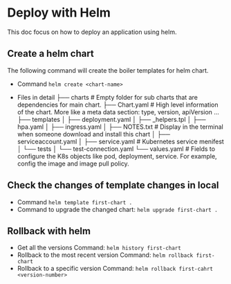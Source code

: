 # Deploy with Helm
This doc focus on how to deploy an application using helm.

## Create a helm chart 
The following command will create the boiler templates for helm chart.
- Command `helm create <chart-name>`

- Files in detail
  ├── charts # Empty folder for sub charts that are dependencies for main chart.
  ├── Chart.yaml # High level information of the chart. More like a meta data section: type, version, apiVersion ...
  ├── templates
  │   ├── deployment.yaml
  │   ├── _helpers.tpl
  │   ├── hpa.yaml
  │   ├── ingress.yaml
  │   ├── NOTES.txt # Display in the terminal when someone download and install this chart
  │   ├── serviceaccount.yaml
  │   ├── service.yaml # Kubernetes service menifest
  │   └── tests
  │       └── test-connection.yaml
  └── values.yaml # Fields to configure the K8s objects like pod, deployment, service. For example, config the image and image pull policy.

## Check the changes of template changes in local
- Command `helm template first-chart .`
- Command to upgrade the changed chart: `helm upgrade first-chart .`

## Rollback with helm
- Get all the versions
  Command: `helm history first-chart`
- Rollback to the most recent version 
  Command: `helm rollback first-chart`
- Rollback to a specific version 
  Command: `helm rollback first-cahrt <version-number>`